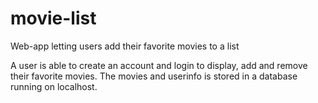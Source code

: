 # movie-list
Web-app letting users add their favorite movies to a list

A user is able to create an account and login to display, add and remove their favorite movies. The movies and userinfo is stored in a
database running on localhost.
